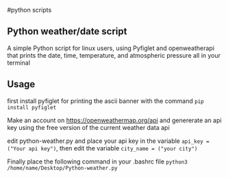#python scripts


## Python weather/date script
A simple Python script for linux users, using Pyfiglet and openweatherapi that prints the date, time, temperature, and atmospheric pressure all in your terminal

## Usage
first install pyfiglet for printing the ascii banner with the command `pip install pyfiglet`

Make an account on https://openweathermap.org/api and genererate an api key using the free version of the current weather data api

edit python-weather.py and place your api key in the variable `api_key = ("Your api key")`, then edit the variable `city_name = ("your city")`

Finally place the following command in your .bashrc file `python3 /home/name/Desktop/Python-weather.py`

